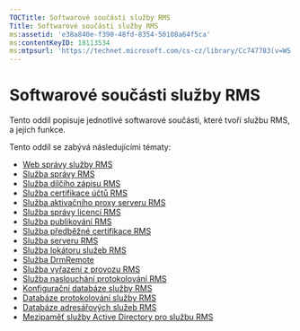 ```yaml
---
TOCTitle: Softwarové součásti služby RMS
Title: Softwarové součásti služby RMS
ms:assetid: 'e38a840e-f390-48fd-8354-50108a64f5ca'
ms:contentKeyID: 18113534
ms:mtpsurl: 'https://technet.microsoft.com/cs-cz/library/Cc747783(v=WS.10)'
---
```


Softwarové součásti služby RMS
==============================

Tento oddíl popisuje jednotlivé softwarové součásti, které tvoří službu RMS, a jejich funkce.

Tento oddíl se zabývá následujícími tématy:

-   [Web správy služby RMS](https://technet.microsoft.com/f003c1d9-9a17-4e50-9e1e-5d67677552a0)
-   [Služba správy RMS](https://technet.microsoft.com/4bd3e142-f0f6-40e9-a160-deab28ce5b88)
-   [Služba dílčího zápisu RMS](https://technet.microsoft.com/6b05e71c-5e7d-467c-9e13-35ac14d3718a)
-   [Služba certifikace účtů RMS](https://technet.microsoft.com/fb294969-850e-44b4-8f6a-ca5d5cec1bf1)
-   [Služba aktivačního proxy serveru RMS](https://technet.microsoft.com/6b9d33ef-466b-405b-a768-54e5615d6770)
-   [Služba správy licencí RMS](https://technet.microsoft.com/5cad1baf-0304-4e82-b62d-83a4aac2140b)
-   [Služba publikování RMS](https://technet.microsoft.com/4c0c8fe3-695c-4b2c-a2d3-cab9b52bbb25)
-   [Služba předběžné certifikace RMS](https://technet.microsoft.com/09957294-167f-4f98-88e9-ae90fbeb26c1)
-   [Služba serveru RMS](https://technet.microsoft.com/772d0a89-c9fb-4430-9434-38cd5add1e86)
-   [Služba lokátoru služeb RMS](https://technet.microsoft.com/6f410cc9-5d5b-4df3-bf4f-7b13811eb52f)
-   [Služba DrmRemote](https://technet.microsoft.com/1f7cd7ac-2db1-4d92-8686-75c8ade54988)
-   [Služba vyřazení z provozu RMS](https://technet.microsoft.com/97677e3b-bc83-47ec-b6db-d326cd94566c)
-   [Služba naslouchání protokolování RMS](https://technet.microsoft.com/e81ea57d-1a7d-4c02-abfc-dbc1597e176b)
-   [Konfigurační databáze služby RMS](https://technet.microsoft.com/769adbdc-f32f-464b-85c4-e8b160036187)
-   [Databáze protokolování služby RMS](https://technet.microsoft.com/8ba147f3-16e4-4d9a-ac8f-f05ba2ba11bb)
-   [Databáze adresářových služeb RMS](https://technet.microsoft.com/6f6b8586-5d17-4a40-94a3-4dc738195301)
-   [Mezipaměť služby Active Directory pro službu RMS](https://technet.microsoft.com/c721a2eb-2fe9-4346-b426-3cc169b97265)
